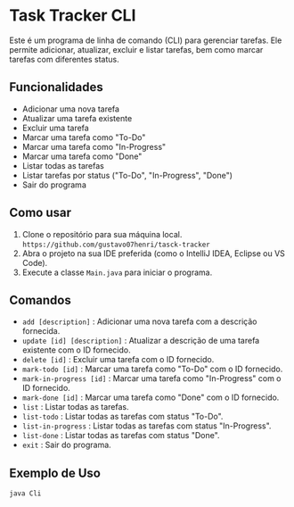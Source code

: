 # Task Tracker CLI

Este é um programa de linha de comando (CLI) para gerenciar tarefas. Ele permite adicionar, atualizar, excluir e listar tarefas, bem como marcar tarefas com diferentes status.

## Funcionalidades

- Adicionar uma nova tarefa
- Atualizar uma tarefa existente
- Excluir uma tarefa
- Marcar uma tarefa como "To-Do"
- Marcar uma tarefa como "In-Progress"
- Marcar uma tarefa como "Done"
- Listar todas as tarefas
- Listar tarefas por status ("To-Do", "In-Progress", "Done")
- Sair do programa

## Como usar

1. Clone o repositório para sua máquina local.
   `https://github.com/gustavo07henri/tasck-tracker`
3. Abra o projeto na sua IDE preferida (como o IntelliJ IDEA, Eclipse ou VS Code).
4. Execute a classe `Main.java` para iniciar o programa.


## Comandos

- `add [description]` : Adicionar uma nova tarefa com a descrição fornecida.
- `update [id] [description]` : Atualizar a descrição de uma tarefa existente com o ID fornecido.
- `delete [id]` : Excluir uma tarefa com o ID fornecido.
- `mark-todo [id]` : Marcar uma tarefa como "To-Do" com o ID fornecido.
- `mark-in-progress [id]` : Marcar uma tarefa como "In-Progress" com o ID fornecido.
- `mark-done [id]` : Marcar uma tarefa como "Done" com o ID fornecido.
- `list` : Listar todas as tarefas.
- `list-todo` : Listar todas as tarefas com status "To-Do".
- `list-in-progress` : Listar todas as tarefas com status "In-Progress".
- `list-done` : Listar todas as tarefas com status "Done".
- `exit` : Sair do programa.

## Exemplo de Uso

```sh
java Cli
